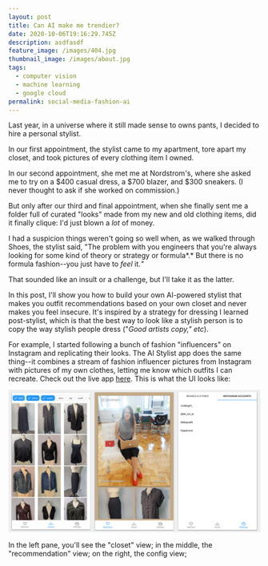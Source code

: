 ```yaml
---
layout: post
title: Can AI make me trendier?
date: 2020-10-06T19:16:29.745Z
description: asdfasdf
feature_image: /images/404.jpg
thumbnail_image: /images/about.jpg
tags:
  - computer vision
  - machine learning
  - google cloud
permalink: social-media-fashion-ai
---
```

Last year, in a universe where it still made sense to owns pants, I decided to hire a personal stylist. 

In our first appointment, the stylist came to my apartment, tore apart my closet, and took pictures of every clothing item I owned.

In our second appointment, she met me at Nordstrom's, where she asked me to try on a $400 casual dress, a $700 blazer, and $300 sneakers. (I never thought to ask if she worked on commission.)

But only after our third and final appointment, when she finally sent me a folder full of curated "looks" made from my new and old clothing items, did it finally clique: I'd just blown a *lot* of money.

I had a suspicion things weren't going so well when, as we walked through Shoes, the stylist said, "The problem with you engineers that you're always looking for some kind of theory or strategy or formula*.* But there is no formula fashion--you just have to *feel* it.*"*

That sounded like an insult or a challenge, but I'll take it as the latter.

In this post, I'll show you how to build your own AI-powered stylist that makes you outfit recommendations based on your own closet and never makes you feel insecure. It's inspired by a strategy for dressing I learned post-stylist, which is that the best way to look like a stylish person is to copy the way stylish people dress ("*Good artists copy," etc*).

For example, I started following a bunch of fashion "influencers" on Instagram and replicating their looks. The AI Stylist app does the same thing--it combines a stream of fashion influencer pictures from Instagram with pictures of my own clothes, letting me know which outfits I can recreate. Check out the live app [here](http://mismatch.daleonai.com/). This is what the UI looks like:

![Screenshot of the AI Stylist](/images/mismatch_ui.png "AI Stylist UI")

In the left pane, you'll see the "closet" view; in the middle, the "recommendation" view; on the right, the config view;